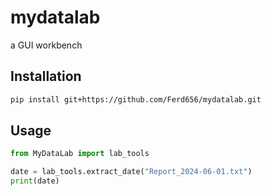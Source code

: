 # mydatalab

a GUI workbench

## Installation

```bash
pip install git+https://github.com/Ferd656/mydatalab.git
```

## Usage

```python
from MyDataLab import lab_tools

date = lab_tools.extract_date("Report_2024-06-01.txt")
print(date)
```
